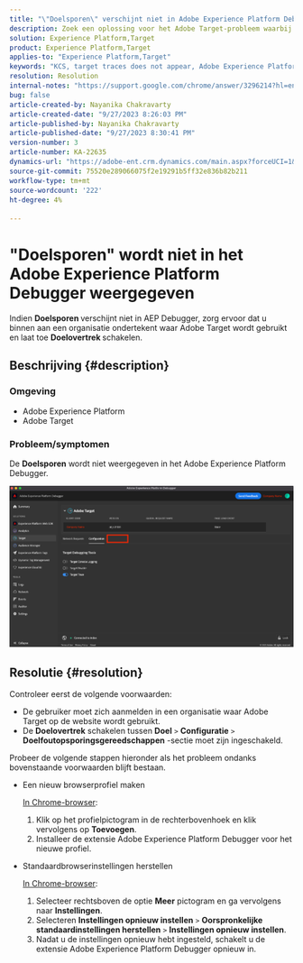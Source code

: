 ```yaml
---
title: "\"Doelsporen\" verschijnt niet in Adobe Experience Platform Debugger"
description: Zoek een oplossing voor het Adobe Target-probleem waarbij ''Doelsporen'' niet wordt weergegeven in AEP-foutopsporing. Schakel de schakeloptie Doelsporen in.
solution: Experience Platform,Target
product: Experience Platform,Target
applies-to: "Experience Platform,Target"
keywords: "KCS, target traces does not appear, Adobe Experience Platform, Debugger"
resolution: Resolution
internal-notes: "https://support.google.com/chrome/answer/3296214?hl=en"
bug: false
article-created-by: Nayanika Chakravarty
article-created-date: "9/27/2023 8:26:03 PM"
article-published-by: Nayanika Chakravarty
article-published-date: "9/27/2023 8:30:41 PM"
version-number: 3
article-number: KA-22635
dynamics-url: "https://adobe-ent.crm.dynamics.com/main.aspx?forceUCI=1&pagetype=entityrecord&etn=knowledgearticle&id=b9402013-745d-ee11-be6f-6045bd006149"
source-git-commit: 75520e289066075f2e19291b5ff32e836b82b211
workflow-type: tm+mt
source-wordcount: '222'
ht-degree: 4%

---
```


# &quot;Doelsporen&quot; wordt niet in het Adobe Experience Platform Debugger weergegeven


Indien <b>Doelsporen </b>verschijnt niet in AEP Debugger, zorg ervoor dat u binnen aan een organisatie ondertekent waar Adobe Target wordt gebruikt en laat toe <b>Doelovertrek </b>schakelen.

## Beschrijving {#description}


### Omgeving

- Adobe Experience Platform
- Adobe Target


### Probleem/symptomen

De <b>Doelsporen</b> wordt niet weergegeven in het Adobe Experience Platform Debugger.

![](assets/___2a9537b2-745d-ee11-be6f-6045bd006149___.png)


## Resolutie {#resolution}


Controleer eerst de volgende voorwaarden:

- De gebruiker moet zich aanmelden in een organisatie waar Adobe Target op de website wordt gebruikt.
- De <b>Doelovertrek</b> schakelen tussen <b>Doel</b> `>`  <b>Configuratie</b> `>`  <b>Doelfoutopsporingsgereedschappen</b> -sectie moet zijn ingeschakeld.


Probeer de volgende stappen hieronder als het probleem ondanks bovenstaande voorwaarden blijft bestaan.

- Een nieuw browserprofiel maken

  <u>In Chrome-browser</u>:

   1. Klik op het profielpictogram in de rechterbovenhoek en klik vervolgens op <b>Toevoegen</b>.
   2. Installeer de extensie Adobe Experience Platform Debugger voor het nieuwe profiel.
- Standaardbrowserinstellingen herstellen

  <u>In Chrome-browser</u>:

   1. Selecteer rechtsboven de optie <b>Meer</b> pictogram en ga vervolgens naar <b>Instellingen</b>.
   2. Selecteren <b>Instellingen opnieuw instellen</b> `>`  <b>Oorspronkelijke standaardinstellingen herstellen</b> `>`  <b>Instellingen opnieuw instellen</b>.
   3. Nadat u de instellingen opnieuw hebt ingesteld, schakelt u de extensie Adobe Experience Platform Debugger opnieuw in.

